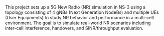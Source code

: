 This project sets up a 5G New Radio (NR) simulation in NS-3 using a topology consisting of 4 gNBs (Next Generation NodeBs) and multiple UEs (User Equipments) to study NR behavior and performance in a multi-cell environment. The goal is to simulate real-world NR scenarios including inter-cell interference, handovers, and SINR/throughput evaluation.

